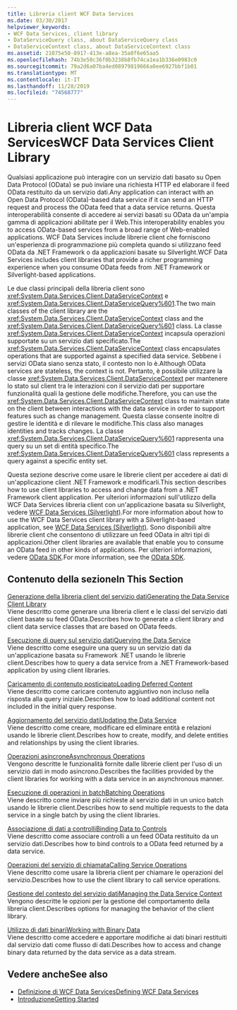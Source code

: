 ```yaml
---
title: Libreria client WCF Data Services
ms.date: 03/30/2017
helpviewer_keywords:
- WCF Data Services, client library
- DataServiceQuery class, about DataServiceQuery class
- DataServiceContext class, about DataServiceContext class
ms.assetid: 21075e50-8917-413e-a8ea-35a0f6e65aa5
ms.openlocfilehash: 74b3e50c36f0b3238b8fb74ca1ea1b336e0983c0
ms.sourcegitcommit: 79a2d6a07ba4ed08979819666a0ee6927bbf1b01
ms.translationtype: MT
ms.contentlocale: it-IT
ms.lasthandoff: 11/28/2019
ms.locfileid: "74568777"
---
```

# <a name="wcf-data-services-client-library"></a><span data-ttu-id="1b4ea-102">Libreria client WCF Data Services</span><span class="sxs-lookup"><span data-stu-id="1b4ea-102">WCF Data Services Client Library</span></span>
<span data-ttu-id="1b4ea-103">Qualsiasi applicazione può interagire con un servizio dati basato su Open Data Protocol (OData) se può inviare una richiesta HTTP ed elaborare il feed OData restituito da un servizio dati.</span><span class="sxs-lookup"><span data-stu-id="1b4ea-103">Any application can interact with an Open Data Protocol (OData)-based data service if it can send an HTTP request and process the OData feed that a data service returns.</span></span> <span data-ttu-id="1b4ea-104">Questa interoperabilità consente di accedere ai servizi basati su OData da un'ampia gamma di applicazioni abilitate per il Web.</span><span class="sxs-lookup"><span data-stu-id="1b4ea-104">This interoperability enables you to access OData-based services from a broad range of Web-enabled applications.</span></span> <span data-ttu-id="1b4ea-105">WCF Data Services include librerie client che forniscono un'esperienza di programmazione più completa quando si utilizzano feed OData da .NET Framework o da applicazioni basate su Silverlight.</span><span class="sxs-lookup"><span data-stu-id="1b4ea-105">WCF Data Services includes client libraries that provide a richer programming experience when you consume OData feeds from .NET Framework or Silverlight-based applications.</span></span>  
  
 <span data-ttu-id="1b4ea-106">Le due classi principali della libreria client sono <xref:System.Data.Services.Client.DataServiceContext> e <xref:System.Data.Services.Client.DataServiceQuery%601>.</span><span class="sxs-lookup"><span data-stu-id="1b4ea-106">The two main classes of the client library are the <xref:System.Data.Services.Client.DataServiceContext> class and the <xref:System.Data.Services.Client.DataServiceQuery%601> class.</span></span> <span data-ttu-id="1b4ea-107">La classe <xref:System.Data.Services.Client.DataServiceContext> incapsula operazioni supportate su un servizio dati specificato.</span><span class="sxs-lookup"><span data-stu-id="1b4ea-107">The <xref:System.Data.Services.Client.DataServiceContext> class encapsulates operations that are supported against a specified data service.</span></span> <span data-ttu-id="1b4ea-108">Sebbene i servizi OData siano senza stato, il contesto non lo è.</span><span class="sxs-lookup"><span data-stu-id="1b4ea-108">Although OData services are stateless, the context is not.</span></span> <span data-ttu-id="1b4ea-109">Pertanto, è possibile utilizzare la classe <xref:System.Data.Services.Client.DataServiceContext> per mantenere lo stato sul client tra le interazioni con il servizio dati per supportare funzionalità quali la gestione delle modifiche.</span><span class="sxs-lookup"><span data-stu-id="1b4ea-109">Therefore, you can use the <xref:System.Data.Services.Client.DataServiceContext> class to maintain state on the client between interactions with the data service in order to support features such as change management.</span></span> <span data-ttu-id="1b4ea-110">Questa classe consente inoltre di gestire le identità e di rilevare le modifiche.</span><span class="sxs-lookup"><span data-stu-id="1b4ea-110">This class also manages identities and tracks changes.</span></span> <span data-ttu-id="1b4ea-111">La classe <xref:System.Data.Services.Client.DataServiceQuery%601> rappresenta una query su un set di entità specifico.</span><span class="sxs-lookup"><span data-stu-id="1b4ea-111">The <xref:System.Data.Services.Client.DataServiceQuery%601> class represents a query against a specific entity set.</span></span>  
  
 <span data-ttu-id="1b4ea-112">Questa sezione descrive come usare le librerie client per accedere ai dati di un'applicazione client .NET Framework e modificarli.</span><span class="sxs-lookup"><span data-stu-id="1b4ea-112">This section describes how to use client libraries to access and change data from a .NET Framework client application.</span></span> <span data-ttu-id="1b4ea-113">Per ulteriori informazioni sull'utilizzo della WCF Data Services libreria client con un'applicazione basata su Silverlight, vedere [WCF Data Services (Silverlight)](https://go.microsoft.com/fwlink/?LinkId=186016).</span><span class="sxs-lookup"><span data-stu-id="1b4ea-113">For more information about how to use the WCF Data Services client library with a Silverlight-based application, see [WCF Data Services (Silverlight)](https://go.microsoft.com/fwlink/?LinkId=186016).</span></span> <span data-ttu-id="1b4ea-114">Sono disponibili altre librerie client che consentono di utilizzare un feed OData in altri tipi di applicazioni.</span><span class="sxs-lookup"><span data-stu-id="1b4ea-114">Other client libraries are available that enable you to consume an OData feed in other kinds of applications.</span></span> <span data-ttu-id="1b4ea-115">Per ulteriori informazioni, vedere [OData SDK](https://go.microsoft.com/fwlink/?LinkID=185796).</span><span class="sxs-lookup"><span data-stu-id="1b4ea-115">For more information, see the [OData SDK](https://go.microsoft.com/fwlink/?LinkID=185796).</span></span>  
  
## <a name="in-this-section"></a><span data-ttu-id="1b4ea-116">Contenuto della sezione</span><span class="sxs-lookup"><span data-stu-id="1b4ea-116">In This Section</span></span>  
 [<span data-ttu-id="1b4ea-117">Generazione della libreria client del servizio dati</span><span class="sxs-lookup"><span data-stu-id="1b4ea-117">Generating the Data Service Client Library</span></span>](generating-the-data-service-client-library-wcf-data-services.md)  
 <span data-ttu-id="1b4ea-118">Viene descritto come generare una libreria client e le classi del servizio dati client basate su feed OData.</span><span class="sxs-lookup"><span data-stu-id="1b4ea-118">Describes how to generate a client library and client data service classes that are based on OData feeds.</span></span>  
  
 [<span data-ttu-id="1b4ea-119">Esecuzione di query sul servizio dati</span><span class="sxs-lookup"><span data-stu-id="1b4ea-119">Querying the Data Service</span></span>](querying-the-data-service-wcf-data-services.md)  
 <span data-ttu-id="1b4ea-120">Viene descritto come eseguire una query su un servizio dati da un'applicazione basata su Framework .NET usando le librerie client.</span><span class="sxs-lookup"><span data-stu-id="1b4ea-120">Describes how to query a data service from a .NET Framework-based application by using client libraries.</span></span>  
  
 [<span data-ttu-id="1b4ea-121">Caricamento di contenuto posticipato</span><span class="sxs-lookup"><span data-stu-id="1b4ea-121">Loading Deferred Content</span></span>](loading-deferred-content-wcf-data-services.md)  
 <span data-ttu-id="1b4ea-122">Viene descritto come caricare contenuto aggiuntivo non incluso nella risposta alla query iniziale.</span><span class="sxs-lookup"><span data-stu-id="1b4ea-122">Describes how to load additional content not included in the initial query response.</span></span>  
  
 [<span data-ttu-id="1b4ea-123">Aggiornamento del servizio dati</span><span class="sxs-lookup"><span data-stu-id="1b4ea-123">Updating the Data Service</span></span>](updating-the-data-service-wcf-data-services.md)  
 <span data-ttu-id="1b4ea-124">Viene descritto come creare, modificare ed eliminare entità e relazioni usando le librerie client.</span><span class="sxs-lookup"><span data-stu-id="1b4ea-124">Describes how to create, modify, and delete entities and relationships by using the client libraries.</span></span>  
  
 [<span data-ttu-id="1b4ea-125">Operazioni asincrone</span><span class="sxs-lookup"><span data-stu-id="1b4ea-125">Asynchronous Operations</span></span>](asynchronous-operations-wcf-data-services.md)  
 <span data-ttu-id="1b4ea-126">Vengono descritte le funzionalità fornite dalle librerie client per l'uso di un servizio dati in modo asincrono.</span><span class="sxs-lookup"><span data-stu-id="1b4ea-126">Describes the facilities provided by the client libraries for working with a data service in an asynchronous manner.</span></span>  
  
 [<span data-ttu-id="1b4ea-127">Esecuzione di operazioni in batch</span><span class="sxs-lookup"><span data-stu-id="1b4ea-127">Batching Operations</span></span>](batching-operations-wcf-data-services.md)  
 <span data-ttu-id="1b4ea-128">Viene descritto come inviare più richieste al servizio dati in un unico batch usando le librerie client.</span><span class="sxs-lookup"><span data-stu-id="1b4ea-128">Describes how to send multiple requests to the data service in a single batch by using the client libraries.</span></span>  
  
 [<span data-ttu-id="1b4ea-129">Associazione di dati a controlli</span><span class="sxs-lookup"><span data-stu-id="1b4ea-129">Binding Data to Controls</span></span>](binding-data-to-controls-wcf-data-services.md)  
 <span data-ttu-id="1b4ea-130">Viene descritto come associare controlli a un feed OData restituito da un servizio dati.</span><span class="sxs-lookup"><span data-stu-id="1b4ea-130">Describes how to bind controls to a OData feed returned by a data service.</span></span>  
  
 [<span data-ttu-id="1b4ea-131">Operazioni del servizio di chiamata</span><span class="sxs-lookup"><span data-stu-id="1b4ea-131">Calling Service Operations</span></span>](calling-service-operations-wcf-data-services.md)  
 <span data-ttu-id="1b4ea-132">Viene descritto come usare la libreria client per chiamare le operazioni del servizio.</span><span class="sxs-lookup"><span data-stu-id="1b4ea-132">Describes how to use the client library to call service operations.</span></span>  
  
 [<span data-ttu-id="1b4ea-133">Gestione del contesto del servizio dati</span><span class="sxs-lookup"><span data-stu-id="1b4ea-133">Managing the Data Service Context</span></span>](managing-the-data-service-context-wcf-data-services.md)  
 <span data-ttu-id="1b4ea-134">Vengono descritte le opzioni per la gestione del comportamento della libreria client.</span><span class="sxs-lookup"><span data-stu-id="1b4ea-134">Describes options for managing the behavior of the client library.</span></span>  
  
 [<span data-ttu-id="1b4ea-135">Utilizzo di dati binari</span><span class="sxs-lookup"><span data-stu-id="1b4ea-135">Working with Binary Data</span></span>](working-with-binary-data-wcf-data-services.md)  
 <span data-ttu-id="1b4ea-136">Viene descritto come accedere e apportare modifiche ai dati binari restituiti dal servizio dati come flusso di dati.</span><span class="sxs-lookup"><span data-stu-id="1b4ea-136">Describes how to access and change binary data returned by the data service as a data stream.</span></span>  
  
## <a name="see-also"></a><span data-ttu-id="1b4ea-137">Vedere anche</span><span class="sxs-lookup"><span data-stu-id="1b4ea-137">See also</span></span>

- [<span data-ttu-id="1b4ea-138">Definizione di WCF Data Services</span><span class="sxs-lookup"><span data-stu-id="1b4ea-138">Defining WCF Data Services</span></span>](defining-wcf-data-services.md)
- [<span data-ttu-id="1b4ea-139">Introduzione</span><span class="sxs-lookup"><span data-stu-id="1b4ea-139">Getting Started</span></span>](getting-started-with-wcf-data-services.md)

